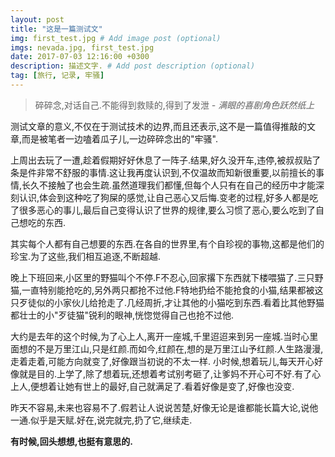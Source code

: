 ```yaml
---
layout: post
title: "这是一篇测试文"
img: first_test.jpg # Add image post (optional)
imgs: nevada.jpg, first_test.jpg
date: 2017-07-03 12:16:00 +0300
description: 描述文字. # Add post description (optional)
tag: [旅行, 记录, 牢骚]
---
```

> 碎碎念,对话自己.不能得到救赎的,得到了发泄<cite> - 满眼的喜剧角色跃然纸上</cite>

测试文章的意义,不仅在于测试技术的边界,而且还表示,这不是一篇值得推敲的文章,而是被笔者一边嗑着瓜子儿,一边碎碎念出的"牢骚".

上周出去玩了一遭,趁着假期好好休息了一阵子.结果,好久没开车,违停,被叔叔贴了条是件非常不舒服的事情.这让我再度认识到,不仅温故而知新很重要,以前擅长的事情,长久不接触了也会生疏.虽然道理我们都懂,但每个人只有在自己的经历中才能深刻认识,体会到这种吃了狗屎的感觉,让自己恶心又后悔.变老的过程,好多人都是吃了很多恶心的事儿,最后自己变得认识了世界的规律,要么习惯了恶心,要么吃到了自己想吃的东西.

其实每个人都有自己想要的东西.在各自的世界里,有个自珍视的事物,这都是他们的珍宝.为了这些,我们相互追逐,不断超越.

晚上下班回来,小区里的野猫叫个不停.F不忍心,回家撂下东西就下楼喂猫了.三只野猫,一直特别能抢吃的,另外两只都抢不过他.F特地扔给不能抢食的小猫,结果都被这只歹徒似的小家伙儿给抢走了.几经周折,才让其他的小猫吃到东西.看着比其他野猫都壮士的小"歹徒猫"锐利的眼神,恍惚觉得自己也抢不过他.

大约是去年的这个时候,为了心上人,离开一座城,千里迢迢来到另一座城.当时心里面想的不是万里江山,只是红颜.而如今,红颜在,想的是万里江山予红颜.人生路漫漫,走着走着,可能方向就变了,好像跟当初说的不太一样.
小时候,想着玩儿,每天开心好像就是目的.上学了,除了想着玩,还想着考试别考砸了,让爹妈不开心可不好.有了心上人,便想着让她有世上的最好,自己就满足了.看着好像是变了,好像也没变.

昨天不容易,未来也容易不了.假若让人说说苦楚,好像无论是谁都能长篇大论,说他一通.似乎是天赋.好在,说完就完,扔了它,继续走.

**有时候,回头想想,也挺有意思的.**
